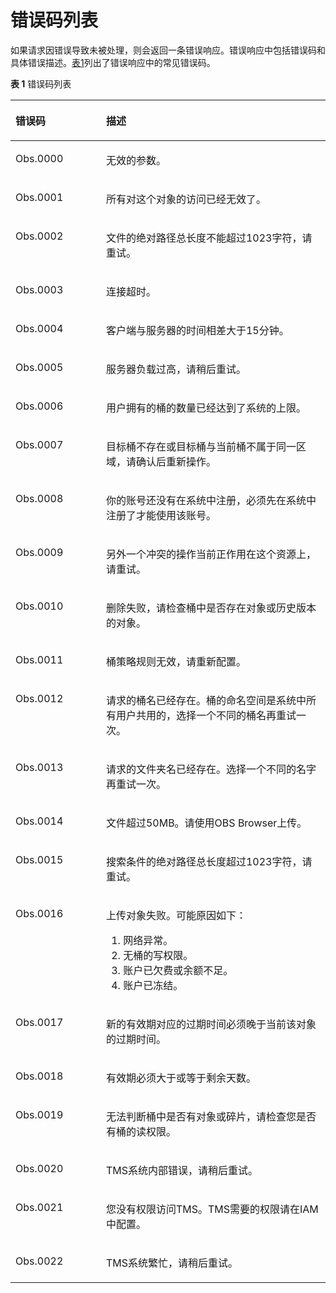 # 错误码列表<a name="zh-cn_topic_0091587079"></a>

如果请求因错误导致未被处理，则会返回一条错误响应。错误响应中包括错误码和具体错误描述。[表1](#table50167618173651)列出了错误响应中的常见错误码。

**表 1**  错误码列表

<a name="table50167618173651"></a>
<table><thead align="left"><tr id="row52554525173651"><th class="cellrowborder" valign="top" width="28.76%" id="mcps1.2.3.1.1"><p id="p32578321173731"><a name="p32578321173731"></a><a name="p32578321173731"></a>错误码</p>
</th>
<th class="cellrowborder" valign="top" width="71.24000000000001%" id="mcps1.2.3.1.2"><p id="p21598326173731"><a name="p21598326173731"></a><a name="p21598326173731"></a>描述</p>
</th>
</tr>
</thead>
<tbody><tr id="row19851684173651"><td class="cellrowborder" valign="top" width="28.76%" headers="mcps1.2.3.1.1 "><p id="p5601064419558"><a name="p5601064419558"></a><a name="p5601064419558"></a>Obs.0000</p>
</td>
<td class="cellrowborder" valign="top" width="71.24000000000001%" headers="mcps1.2.3.1.2 "><p id="p5653294417386"><a name="p5653294417386"></a><a name="p5653294417386"></a>无效的参数。</p>
</td>
</tr>
<tr id="row15993949173651"><td class="cellrowborder" valign="top" width="28.76%" headers="mcps1.2.3.1.1 "><p id="p2957026719558"><a name="p2957026719558"></a><a name="p2957026719558"></a>Obs.0001</p>
</td>
<td class="cellrowborder" valign="top" width="71.24000000000001%" headers="mcps1.2.3.1.2 "><p id="p4301448617386"><a name="p4301448617386"></a><a name="p4301448617386"></a>所有对这个对象的访问已经无效了。</p>
</td>
</tr>
<tr id="row61412348173651"><td class="cellrowborder" valign="top" width="28.76%" headers="mcps1.2.3.1.1 "><p id="p1477998319558"><a name="p1477998319558"></a><a name="p1477998319558"></a>Obs.0002</p>
</td>
<td class="cellrowborder" valign="top" width="71.24000000000001%" headers="mcps1.2.3.1.2 "><p id="p3541989817386"><a name="p3541989817386"></a><a name="p3541989817386"></a>文件的绝对路径总长度不能超过1023字符，请重试。</p>
</td>
</tr>
<tr id="row19222418173651"><td class="cellrowborder" valign="top" width="28.76%" headers="mcps1.2.3.1.1 "><p id="p3718999419558"><a name="p3718999419558"></a><a name="p3718999419558"></a>Obs.0003</p>
</td>
<td class="cellrowborder" valign="top" width="71.24000000000001%" headers="mcps1.2.3.1.2 "><p id="p921254317386"><a name="p921254317386"></a><a name="p921254317386"></a>连接超时。</p>
</td>
</tr>
<tr id="row29140860173651"><td class="cellrowborder" valign="top" width="28.76%" headers="mcps1.2.3.1.1 "><p id="p6663409619558"><a name="p6663409619558"></a><a name="p6663409619558"></a>Obs.0004</p>
</td>
<td class="cellrowborder" valign="top" width="71.24000000000001%" headers="mcps1.2.3.1.2 "><p id="p959903017386"><a name="p959903017386"></a><a name="p959903017386"></a>客户端与服务器的时间相差大于15分钟。</p>
</td>
</tr>
<tr id="row1621471173651"><td class="cellrowborder" valign="top" width="28.76%" headers="mcps1.2.3.1.1 "><p id="p5654737019558"><a name="p5654737019558"></a><a name="p5654737019558"></a>Obs.0005</p>
</td>
<td class="cellrowborder" valign="top" width="71.24000000000001%" headers="mcps1.2.3.1.2 "><p id="p3822980017386"><a name="p3822980017386"></a><a name="p3822980017386"></a>服务器负载过高，请稍后重试。</p>
</td>
</tr>
<tr id="row2461864173651"><td class="cellrowborder" valign="top" width="28.76%" headers="mcps1.2.3.1.1 "><p id="p1819050819558"><a name="p1819050819558"></a><a name="p1819050819558"></a>Obs.0006</p>
</td>
<td class="cellrowborder" valign="top" width="71.24000000000001%" headers="mcps1.2.3.1.2 "><p id="p6222142917386"><a name="p6222142917386"></a><a name="p6222142917386"></a>用户拥有的桶的数量已经达到了系统的上限。</p>
</td>
</tr>
<tr id="row11481991173651"><td class="cellrowborder" valign="top" width="28.76%" headers="mcps1.2.3.1.1 "><p id="p4043470619558"><a name="p4043470619558"></a><a name="p4043470619558"></a>Obs.0007</p>
</td>
<td class="cellrowborder" valign="top" width="71.24000000000001%" headers="mcps1.2.3.1.2 "><p id="p2474072917386"><a name="p2474072917386"></a><a name="p2474072917386"></a>目标桶不存在或目标桶与当前桶不属于同一区域，请确认后重新操作。</p>
</td>
</tr>
<tr id="row27427029171527"><td class="cellrowborder" valign="top" width="28.76%" headers="mcps1.2.3.1.1 "><p id="p1610963019558"><a name="p1610963019558"></a><a name="p1610963019558"></a>Obs.0008</p>
</td>
<td class="cellrowborder" valign="top" width="71.24000000000001%" headers="mcps1.2.3.1.2 "><p id="p46696090171648"><a name="p46696090171648"></a><a name="p46696090171648"></a>你的账号还没有在系统中注册，必须先在系统中注册了才能使用该账号。</p>
</td>
</tr>
<tr id="row36046441171557"><td class="cellrowborder" valign="top" width="28.76%" headers="mcps1.2.3.1.1 "><p id="p6697794619558"><a name="p6697794619558"></a><a name="p6697794619558"></a>Obs.0009</p>
</td>
<td class="cellrowborder" valign="top" width="71.24000000000001%" headers="mcps1.2.3.1.2 "><p id="p55545500171648"><a name="p55545500171648"></a><a name="p55545500171648"></a>另外一个冲突的操作当前正作用在这个资源上，请重试。</p>
</td>
</tr>
<tr id="row2110992717162"><td class="cellrowborder" valign="top" width="28.76%" headers="mcps1.2.3.1.1 "><p id="p3877909919558"><a name="p3877909919558"></a><a name="p3877909919558"></a>Obs.0010</p>
</td>
<td class="cellrowborder" valign="top" width="71.24000000000001%" headers="mcps1.2.3.1.2 "><p id="p64178123171648"><a name="p64178123171648"></a><a name="p64178123171648"></a>删除失败，请检查桶中是否存在对象或历史版本的对象。</p>
</td>
</tr>
<tr id="row3917222717164"><td class="cellrowborder" valign="top" width="28.76%" headers="mcps1.2.3.1.1 "><p id="p1713196319558"><a name="p1713196319558"></a><a name="p1713196319558"></a>Obs.0011</p>
</td>
<td class="cellrowborder" valign="top" width="71.24000000000001%" headers="mcps1.2.3.1.2 "><p id="p16478426171648"><a name="p16478426171648"></a><a name="p16478426171648"></a>桶策略规则无效，请重新配置。</p>
</td>
</tr>
<tr id="row46347315171625"><td class="cellrowborder" valign="top" width="28.76%" headers="mcps1.2.3.1.1 "><p id="p695289319558"><a name="p695289319558"></a><a name="p695289319558"></a>Obs.0012</p>
</td>
<td class="cellrowborder" valign="top" width="71.24000000000001%" headers="mcps1.2.3.1.2 "><p id="p23183687171648"><a name="p23183687171648"></a><a name="p23183687171648"></a>请求的桶名已经存在。桶的命名空间是系统中所有用户共用的，选择一个不同的桶名再重试一次。</p>
</td>
</tr>
<tr id="row42201452171630"><td class="cellrowborder" valign="top" width="28.76%" headers="mcps1.2.3.1.1 "><p id="p3549489319558"><a name="p3549489319558"></a><a name="p3549489319558"></a>Obs.0013</p>
</td>
<td class="cellrowborder" valign="top" width="71.24000000000001%" headers="mcps1.2.3.1.2 "><p id="p19832727171648"><a name="p19832727171648"></a><a name="p19832727171648"></a>请求的文件夹名已经存在。选择一个不同的名字再重试一次。</p>
</td>
</tr>
<tr id="row1661362917168"><td class="cellrowborder" valign="top" width="28.76%" headers="mcps1.2.3.1.1 "><p id="p3886454019558"><a name="p3886454019558"></a><a name="p3886454019558"></a>Obs.0014</p>
</td>
<td class="cellrowborder" valign="top" width="71.24000000000001%" headers="mcps1.2.3.1.2 "><p id="p30654632171648"><a name="p30654632171648"></a><a name="p30654632171648"></a>文件超过50MB。请使用OBS Browser上传。</p>
</td>
</tr>
<tr id="row15434962171618"><td class="cellrowborder" valign="top" width="28.76%" headers="mcps1.2.3.1.1 "><p id="p1230954319558"><a name="p1230954319558"></a><a name="p1230954319558"></a>Obs.0015</p>
</td>
<td class="cellrowborder" valign="top" width="71.24000000000001%" headers="mcps1.2.3.1.2 "><p id="p65092656171648"><a name="p65092656171648"></a><a name="p65092656171648"></a>搜索条件的绝对路径总长度超过1023字符，请重试。</p>
</td>
</tr>
<tr id="row24419871171620"><td class="cellrowborder" valign="top" width="28.76%" headers="mcps1.2.3.1.1 "><p id="p4817809519558"><a name="p4817809519558"></a><a name="p4817809519558"></a>Obs.0016</p>
</td>
<td class="cellrowborder" valign="top" width="71.24000000000001%" headers="mcps1.2.3.1.2 "><p id="p11774179102245"><a name="p11774179102245"></a><a name="p11774179102245"></a>上传对象失败。可能原因如下：</p>
<a name="ol35293502114550"></a><a name="ol35293502114550"></a><ol id="ol35293502114550"><li>网络异常。</li><li>无桶的写权限。</li><li>账户已欠费或余额不足。</li><li>账户已冻结。</li></ol>
</td>
</tr>
<tr id="row19510255171615"><td class="cellrowborder" valign="top" width="28.76%" headers="mcps1.2.3.1.1 "><p id="p2389603319558"><a name="p2389603319558"></a><a name="p2389603319558"></a>Obs.0017</p>
</td>
<td class="cellrowborder" valign="top" width="71.24000000000001%" headers="mcps1.2.3.1.2 "><p id="p24421024171648"><a name="p24421024171648"></a><a name="p24421024171648"></a>新的有效期对应的过期时间必须晚于当前该对象的过期时间。</p>
</td>
</tr>
<tr id="row27402193171613"><td class="cellrowborder" valign="top" width="28.76%" headers="mcps1.2.3.1.1 "><p id="p3901278319558"><a name="p3901278319558"></a><a name="p3901278319558"></a>Obs.0018</p>
</td>
<td class="cellrowborder" valign="top" width="71.24000000000001%" headers="mcps1.2.3.1.2 "><p id="p1787731171648"><a name="p1787731171648"></a><a name="p1787731171648"></a>有效期必须大于或等于剩余天数。</p>
</td>
</tr>
<tr id="row4739939717160"><td class="cellrowborder" valign="top" width="28.76%" headers="mcps1.2.3.1.1 "><p id="p5326978019558"><a name="p5326978019558"></a><a name="p5326978019558"></a>Obs.0019</p>
</td>
<td class="cellrowborder" valign="top" width="71.24000000000001%" headers="mcps1.2.3.1.2 "><p id="p1485784171648"><a name="p1485784171648"></a><a name="p1485784171648"></a>无法判断桶中是否有对象或碎片，请检查您是否有桶的读权限。</p>
</td>
</tr>
<tr id="row14775209113411"><td class="cellrowborder" valign="top" width="28.76%" headers="mcps1.2.3.1.1 "><p id="p4474670719558"><a name="p4474670719558"></a><a name="p4474670719558"></a>Obs.0020</p>
</td>
<td class="cellrowborder" valign="top" width="71.24000000000001%" headers="mcps1.2.3.1.2 "><p id="p47424265163119"><a name="p47424265163119"></a><a name="p47424265163119"></a>TMS系统内部错误，请稍后重试。</p>
</td>
</tr>
<tr id="row36498530113435"><td class="cellrowborder" valign="top" width="28.76%" headers="mcps1.2.3.1.1 "><p id="p544210419558"><a name="p544210419558"></a><a name="p544210419558"></a>Obs.0021</p>
</td>
<td class="cellrowborder" valign="top" width="71.24000000000001%" headers="mcps1.2.3.1.2 "><p id="p37615837113435"><a name="p37615837113435"></a><a name="p37615837113435"></a>您没有权限访问TMS。TMS需要的权限请在IAM中配置。</p>
</td>
</tr>
<tr id="row11501159113437"><td class="cellrowborder" valign="top" width="28.76%" headers="mcps1.2.3.1.1 "><p id="p787093219558"><a name="p787093219558"></a><a name="p787093219558"></a>Obs.0022</p>
</td>
<td class="cellrowborder" valign="top" width="71.24000000000001%" headers="mcps1.2.3.1.2 "><p id="p1698072113437"><a name="p1698072113437"></a><a name="p1698072113437"></a>TMS系统繁忙，请稍后重试。</p>
</td>
</tr>
</tbody>
</table>

